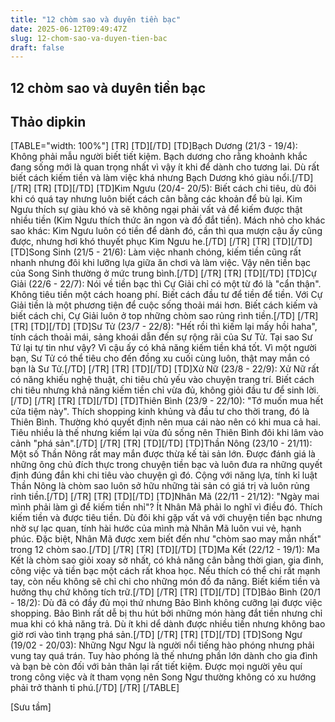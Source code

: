 ```yaml
---
title: "12 chòm sao và duyên tiền bạc"
date: 2025-06-12T09:49:47Z
slug: 12-chom-sao-va-duyen-tien-bac
draft: false
---
```


## 12 chòm sao và duyên tiền bạc

## Thảo dipkin

[TABLE="width: 100%"]
[TR]
[TD][/TD]
[TD]Bạch Dương (21/3 - 19/4):
Không phải mẫu người biết tiết kiệm. Bạch dương cho rằng khoảnh khắc đang sống mới là quan trọng nhất vì vậy ít khi để dành cho tương lai. Dù rất biết cách kiếm tiền và làm việc khá nhưng Bạch Dương khó giàu nổi.[/TD]
[/TR]
[TR]
[TD][/TD]
[TD]Kim Ngưu (20/4- 20/5):
Biết cách chi tiêu, dù đôi khi có quá tay nhưng luôn biết cách cân bằng các khoản để bù lại. Kim Ngưu thích sự giàu khó và sẽ không ngại phải vất vả để kiếm được thật nhiều tiền (Kim Ngưu thích thức ăn ngon và đồ đắt tiền). Mách nhỏ cho khác sao khác: Kim Ngưu luôn có tiền để dành đó, cần thì qua mượn cậu ấy cũng được, nhưng hơi khó thuyết phục Kim Ngưu he.[/TD]
[/TR]
[TR]
[TD][/TD]
[TD]Song Sinh (21/5 - 21/6):
Làm việc nhanh chóng, kiếm tiền cũng rất nhanh nhưng đôi khi lưỡng lựa giữa ăn chơi và làm việc. Vậy nên tiền bạc của Song Sinh thường ở mức trung bình.[/TD]
[/TR]
[TR]
[TD][/TD]
[TD]Cự Giải (22/6 - 22/7):
Nói về tiền bạc thì Cự Giải chỉ có một từ đó là "cẩn thận". Không tiêu tiền một cách hoang phí. Biết cách đầu tư để tiền để tiền. Với Cự Giải tiền là một phương tiện để cuộc sống thoải mái hơn. Biết cách kiếm và biết cách chi, Cự Giải luôn ở top những chòm sao rủng rình tiền.[/TD]
[/TR]
[TR]
[TD][/TD]
[TD]Sư Tử (23/7 - 22/8):
"Hết rồi thì kiếm lại mấy hồi haha", tính cách thoải mái, sảng khoái dẫn đến sự rộng rãi của Sư Tử. Tại sao Sư Tử lại tự tin như vậy? Vì cậu ấy có khả năng kiếm tiền khá tốt. Vì một người bạn, Sư Tử có thể tiêu cho đến đồng xu cuối cùng luôn, thật may mắn có bạn là Sư Tử.[/TD]
[/TR]
[TR]
[TD][/TD]
[TD]Xử Nữ (23/8 - 22/9):
Xử Nữ rất có năng khiếu nghệ thuật, chi tiêu chủ yếu vào chuyện trang trí. Biết cách chi tiêu nhưng khả năng kiếm tiền chỉ vừa đủ, không giỏi đầu tư để sinh lời.[/TD]
[/TR]
[TR]
[TD][/TD]
[TD]Thiên Bình (23/9 - 22/10):
"Tớ muốn mua hết cửa tiệm này". Thích shopping kinh khủng và đầu tư cho thời trang, đó là Thiên Bình. Thường khó quyết định nên mua cái nào nên có khi mua cả hai. Tiêu nhiều là thế nhưng kiếm lại vừa đủ sống nên Thiên Bình đôi khi lâm vào cảnh "phá sản".[/TD]
[/TR]
[TR]
[TD][/TD]
[TD]Thần Nông (23/10 - 21/11):
Một số Thần Nông rất may mắn được thừa kế tài sản lớn. Được đánh giá là những ông chủ đích thực trong chuyện tiền bạc và luôn đưa ra những quyết định đúng đắn khi chi tiêu vào chuyện gì đó. Cộng với năng lựa, tính kỉ luật Thần Nông là chòm sao luôn sở hữu những tài sản có giá trị và luôn rủng rỉnh tiền.[/TD]
[/TR]
[TR]
[TD][/TD]
[TD]Nhân Mã (22/11 - 21/12):
"Ngày mai mình phải làm gì để kiếm tiền nhỉ"? Ít Nhân Mã phải lo nghĩ vì điều đó. Thích kiếm tiền và được tiêu tiền. Dù đôi khi gặp vất vả với chuyện tiền bạc nhưng nhờ sự lạc quan, tính hài hước của mình mà Nhân Mã luôn vui vẻ, hạnh phúc. Đặc biệt, Nhân Mã được xem biết đến như "chòm sao may mắn nhất" trong 12 chòm sao.[/TD]
[/TR]
[TR]
[TD][/TD]
[TD]Ma Kết (22/12 - 19/1):
Ma Kết là chòm sao giỏi xoay sở nhất, có khả năng cân bằng thời gian, gia đình, công việc và tiền bạc một cách rất khoa học. Nếu thích có thể chi rất mạnh tay, còn nếu không sẽ chỉ chi cho những món đồ đa năng. Biết kiếm tiền và hưởng thụ chứ không tích trữ.[/TD]
[/TR]
[TR]
[TD][/TD]
[TD]Bảo Bình (20/1 - 18/2):
Dù đã có đầy đủ mọi thứ nhưng Bảo Bình không cưỡng lại được việc shopping. Bảo Bình rất dễ bị thu hút bởi những món hàng đắt tiền nhưng chỉ mua khi có khả năng trả. Dù ít khi dể dành được nhiều tiền nhưng không bao giờ rơi vào tình trạng phá sản.[/TD]
[/TR]
[TR]
[TD][/TD]
[TD]Song Ngư (19/02 - 20/03):
Những Ngư Ngư là người nổi tiếng hào phóng nhưng phải vung tay quá trán. Tuy hào phóng là thế nhưng phần lớn dành cho gia đình và bạn bè còn đối với bản thân lại rất tiết kiệm. Được mọi người yêu quí trong công việc và ít tham vọng nên Song Ngư thường không có xu hướng phải trở thành tỉ phú.[/TD]
[/TR]
[/TABLE]


[Sưu tầm]